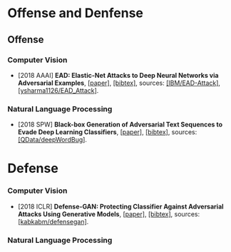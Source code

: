 # Offense and Denfense

## Offense
### Computer Vision
- [2018 AAAI] **EAD: Elastic-Net Attacks to Deep Neural Networks via Adversarial Examples**, [[paper]](https://arxiv.org/pdf/1709.04114.pdf), [[bibtex]](/Bibtex/Elastic-Net%20Attacks%20to%20Deep%20Neural%20Networks%20via%20Adversarial%20Examples.bib), sources: [[IBM/EAD-Attack]](https://github.com/IBM/EAD-Attack), [[ysharma1126/EAD_Attack]](https://github.com/ysharma1126/EAD_Attack).

### Natural Language Processing
- [2018 SPW] **Black-box Generation of Adversarial Text Sequences to Evade Deep Learning Classifiers**, [[paper]](https://arxiv.org/pdf/1801.04354.pdf), [[bibtex]](/Bibtex/Black-box%20Generation%20of%20Adversarial%20Text%20Sequences%20to%20Evade%20Deep%20Learning%20Classifiers.bib), sources: [[QData/deepWordBug]](https://github.com/QData/deepWordBug).

# Defense
### Computer Vision
- [2018 ICLR] **Defense-GAN: Protecting Classifier Against Adversarial Attacks Using Generative Models**, [[paper]](https://openreview.net/pdf?id=BkJ3ibb0-), [[bibtex]](/Bibtex/Defense-GAN%20-%20Protecting%20Classifier%20Against%20Adversarial%20Attacks%20Using%20Generative%20Models.bib), sources: [[kabkabm/defensegan]](https://github.com/kabkabm/defensegan).

### Natural Language Processing